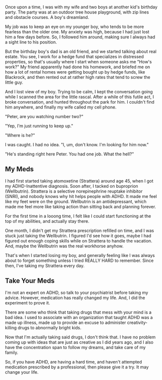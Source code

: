 Once upon a time, I was with my wife and two boys at another kid's birthday party.  The party was at an outdoor tree house playground, with zip lines and obstacle courses.  A boy's dreamland.

My job was to keep an eye on my younger boy, who tends to be more fearless than the older one.  My anxiety was high, because I had just lost him a few days before.  So, I followed him around, making sure I always had a sight line to his position.

But the birthday boy's dad is an old friend, and we started talking about real estate.  You see, I work for a hedge fund that specializes in distressed properties, so that's usually where I start when someone asks me "How's work?"  My friend apparently had done his homework, and briefed me on how a lot of rental homes were getting bought up by hedge funds, like Blackrock, and then rented out at rather high rates that tend to screw the little guy.

And I lost view of my boy.  Trying to be calm, I kept the conversation going while I scanned the area for the little rascal.  After a while of this futile act, I broke conversation, and hunted throughout the park for him.  I couldn't find him anywhere, and finally my wife called my cell phone.

"Peter, are you watching number two?"

"Yep, I'm just running to keep up."

"Where is he?"

I was caught.  I had no idea.  "I, um, don't know.  I'm looking for him now."

"He's standing right here Peter.  You had one job.  What the hell?"

## My Meds

I had first started taking atomoxetine (Strattera) around age 45, when I got my ADHD-Inattentive diagnosis.  Soon after, I tacked on buproprion (Wellbutrin).  Strattera is a selective norepinephrine reuptake inhibitor (SNRI), and nobody knows why hit helps people with ADHD.  It made me feel like my feet were on the ground.  Wellbutrin is an antidepressant, which made me feel more like taking action than sitting back and planning forever.

For the first time in a looong time, I felt like I could start functioning at the top of my abilities, and actually stay there.

One month, I didn't get my Strattera prescription refilled on time, and I was stuck just taking the Wellbutrin.  I figured I'd see how it goes, maybe I had figured out enough coping skills while on Strattera to handle the vacation.  And, maybe the Wellbutrin was the real workhorse anyhow.

That's when I started losing my boy, and generally feeling like I was always about to forget something unless I tried REALLY HARD to remember.  Since then, I've taking my Strattera every day.

## Take Your Meds

I'm not an expert on ADHD, so talk to your psychiatrist before taking my advice.  However, medication has really changed my life.  And, I did the experiment to prove it.

There are some who think that taking drugs that mess with your mind is a bad idea.  I used to associate with an organization that taught ADHD was a made up illness, made up to provide an excuse to administer creativity-killing drugs to abnormally bright kids.

Now that I'm actually taking said drugs, I don't think that.  I have no problem coming up with ideas that are just as creative as I did years ago, and I also have the concentration span to follow my dreams, and take care of my family.

So, if you have ADHD, are having a hard time, and haven't attempted medication prescribed by a professional, then please give it a try.  It may change your life.
